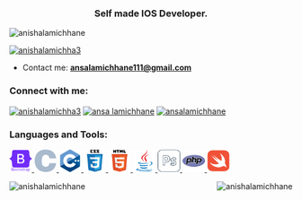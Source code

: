 <h3 align="center">Self made IOS Developer.</h3>

<p align="left"> <img src="https://komarev.com/ghpvc/?username=anishalamichhane&label=Profile%20views&color=0e75b6&style=flat" alt="anishalamichhane" /> </p>

<p align="left"> <a href="https://twitter.com/anishalamichha3" target="blank"><img src="https://img.shields.io/twitter/follow/anishalamichha3?logo=twitter&style=for-the-badge" alt="anishalamichha3" /></a> </p>

- Contact me: **ansalamichhane111@gmail.com**

<h3 align="left">Connect with me:</h3>
<p align="left">
<a href="https://twitter.com/anishalamichha3" target="blank"><img align="center" src="https://cdn.jsdelivr.net/npm/simple-icons@3.0.1/icons/twitter.svg" alt="anishalamichha3" height="30" width="40" /></a>
<a href="https://linkedin.com/in/ansa lamichhane" target="blank"><img align="center" src="https://cdn.jsdelivr.net/npm/simple-icons@3.0.1/icons/linkedin.svg" alt="ansa lamichhane" height="30" width="40" /></a>
<a href="https://instagram.com/ansalamichhane" target="blank"><img align="center" src="https://cdn.jsdelivr.net/npm/simple-icons@3.0.1/icons/instagram.svg" alt="ansalamichhane" height="30" width="40" /></a>
</p>
<h3 align="left">Languages and Tools:</h3>
<p align="left"> <a href="https://getbootstrap.com" target="_blank"> <img src="https://raw.githubusercontent.com/devicons/devicon/master/icons/bootstrap/bootstrap-plain-wordmark.svg" alt="bootstrap" width="40" height="40"/> </a> <a href="https://www.cprogramming.com/" target="_blank"> <img src="https://raw.githubusercontent.com/devicons/devicon/master/icons/c/c-original.svg" alt="c" width="40" height="40"/> </a> <a href="https://www.w3schools.com/cpp/" target="_blank"> <img src="https://raw.githubusercontent.com/devicons/devicon/master/icons/cplusplus/cplusplus-original.svg" alt="cplusplus" width="40" height="40"/> </a> <a href="https://www.w3schools.com/css/" target="_blank"> <img src="https://raw.githubusercontent.com/devicons/devicon/master/icons/css3/css3-original-wordmark.svg" alt="css3" width="40" height="40"/> </a> <a href="https://www.w3.org/html/" target="_blank"> <img src="https://raw.githubusercontent.com/devicons/devicon/master/icons/html5/html5-original-wordmark.svg" alt="html5" width="40" height="40"/> </a> <a href="https://www.java.com" target="_blank"> <img src="https://raw.githubusercontent.com/devicons/devicon/master/icons/java/java-original.svg" alt="java" width="40" height="40"/> </a> <a href="https://www.photoshop.com/en" target="_blank"> <img src="https://raw.githubusercontent.com/devicons/devicon/master/icons/photoshop/photoshop-line.svg" alt="photoshop" width="40" height="40"/> </a> <a href="https://www.php.net" target="_blank"> <img src="https://raw.githubusercontent.com/devicons/devicon/master/icons/php/php-original.svg" alt="php" width="40" height="40"/> </a> <a href="https://developer.apple.com/swift/" target="_blank"> <img src="https://raw.githubusercontent.com/devicons/devicon/master/icons/swift/swift-original.svg" alt="swift" width="40" height="40"/> </a> </p> 


<p><img align="left" src="https://github-readme-stats.vercel.app/api?username=anishalamichhane&show_icons=true&locale=en" alt="anishalamichhane" /> &nbsp;
<img align="right" src="https://github-readme-stats.vercel.app/api/top-langs?username=anishalamichhane&show_icons=true&locale=en&layout=compact" alt="anishalamichhane" /></p>
